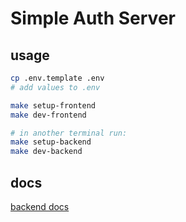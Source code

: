 # Simple Auth Server

## usage

```Bash
cp .env.template .env
# add values to .env
```

```Bash
make setup-frontend
make dev-frontend

# in another terminal run:
make setup-backend
make dev-backend
```

## docs

[backend docs](./backend/README.md)
